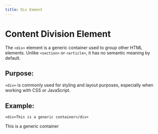 ```yaml
---
title: Div Eement
---
```


Content Division Element
================================

The `<div>` element is a generic container used to group other HTML elements. Unlike `<section>` or `<article>`, it has no semantic meaning by default.

Purpose:
--------

`<div>` is commonly used for styling and layout purposes, especially when working with CSS or JavaScript.

Example:
--------

    <div>This is a generic container</div>

This is a generic container